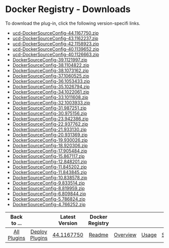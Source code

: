 
# Docker Registry - Downloads

To download the plug-in, click the following version-specifi links.
- [ucd-DockerSourceConfig-44.1167750.zip](https://raw.githubusercontent.com/UrbanCode/IBM-UCD-PLUGINS/main/files/DockerSourceConfig/ucd-DockerSourceConfig-44.1167750.zip)
- [ucd-DockerSourceConfig-43.1162237.zip](https://raw.githubusercontent.com/UrbanCode/IBM-UCD-PLUGINS/main/files/DockerSourceConfig/ucd-DockerSourceConfig-43.1162237.zip)
- [ucd-DockerSourceConfig-42.1158923.zip](https://raw.githubusercontent.com/UrbanCode/IBM-UCD-PLUGINS/main/files/DockerSourceConfig/ucd-DockerSourceConfig-42.1158923.zip)
- [ucd-DockerSourceConfig-40.1139652.zip](https://raw.githubusercontent.com/UrbanCode/IBM-UCD-PLUGINS/main/files/DockerSourceConfig/ucd-DockerSourceConfig-40.1139652.zip)
- [ucd-DockerSourceConfig-40.1126663.zip](https://raw.githubusercontent.com/UrbanCode/IBM-UCD-PLUGINS/main/files/DockerSourceConfig/ucd-DockerSourceConfig-40.1126663.zip)
- [DockerSourceConfig-39.1121997.zip](https://raw.githubusercontent.com/UrbanCode/IBM-UCD-PLUGINS/main/files/DockerSourceConfig/DockerSourceConfig-39.1121997.zip)
- [DockerSourceConfig-38.1104822.zip](https://raw.githubusercontent.com/UrbanCode/IBM-UCD-PLUGINS/main/files/DockerSourceConfig/DockerSourceConfig-38.1104822.zip)
- [DockerSourceConfig-38.1073162.zip](https://raw.githubusercontent.com/UrbanCode/IBM-UCD-PLUGINS/main/files/DockerSourceConfig/DockerSourceConfig-38.1073162.zip)
- [DockerSourceConfig-37.1060525.zip](https://raw.githubusercontent.com/UrbanCode/IBM-UCD-PLUGINS/main/files/DockerSourceConfig/DockerSourceConfig-37.1060525.zip)
- [DockerSourceConfig-36.1053433.zip](https://raw.githubusercontent.com/UrbanCode/IBM-UCD-PLUGINS/main/files/DockerSourceConfig/DockerSourceConfig-36.1053433.zip)
- [DockerSourceConfig-35.1026794.zip](https://raw.githubusercontent.com/UrbanCode/IBM-UCD-PLUGINS/main/files/DockerSourceConfig/DockerSourceConfig-35.1026794.zip)
- [DockerSourceConfig-34.1022061.zip](https://raw.githubusercontent.com/UrbanCode/IBM-UCD-PLUGINS/main/files/DockerSourceConfig/DockerSourceConfig-34.1022061.zip)
- [DockerSourceConfig-33.1011608.zip](https://raw.githubusercontent.com/UrbanCode/IBM-UCD-PLUGINS/main/files/DockerSourceConfig/DockerSourceConfig-33.1011608.zip)
- [DockerSourceConfig-32.1003933.zip](https://raw.githubusercontent.com/UrbanCode/IBM-UCD-PLUGINS/main/files/DockerSourceConfig/DockerSourceConfig-32.1003933.zip)
- [DockerSourceConfig-31.987251.zip](https://raw.githubusercontent.com/UrbanCode/IBM-UCD-PLUGINS/main/files/DockerSourceConfig/DockerSourceConfig-31.987251.zip)
- [DockerSourceConfig-30.975156.zip](https://raw.githubusercontent.com/UrbanCode/IBM-UCD-PLUGINS/main/files/DockerSourceConfig/DockerSourceConfig-30.975156.zip)
- [DockerSourceConfig-23.942386.zip](https://raw.githubusercontent.com/UrbanCode/IBM-UCD-PLUGINS/main/files/DockerSourceConfig/DockerSourceConfig-23.942386.zip)
- [DockerSourceConfig-22.937762.zip](https://raw.githubusercontent.com/UrbanCode/IBM-UCD-PLUGINS/main/files/DockerSourceConfig/DockerSourceConfig-22.937762.zip)
- [DockerSourceConfig-21.933130.zip](https://raw.githubusercontent.com/UrbanCode/IBM-UCD-PLUGINS/main/files/DockerSourceConfig/DockerSourceConfig-21.933130.zip)
- [DockerSourceConfig-20.931369.zip](https://raw.githubusercontent.com/UrbanCode/IBM-UCD-PLUGINS/main/files/DockerSourceConfig/DockerSourceConfig-20.931369.zip)
- [DockerSourceConfig-19.930026.zip](https://raw.githubusercontent.com/UrbanCode/IBM-UCD-PLUGINS/main/files/DockerSourceConfig/DockerSourceConfig-19.930026.zip)
- [DockerSourceConfig-18.920306.zip](https://raw.githubusercontent.com/UrbanCode/IBM-UCD-PLUGINS/main/files/DockerSourceConfig/DockerSourceConfig-18.920306.zip)
- [DockerSourceConfig-17.905484.zip](https://raw.githubusercontent.com/UrbanCode/IBM-UCD-PLUGINS/main/files/DockerSourceConfig/DockerSourceConfig-17.905484.zip)
- [DockerSourceConfig-15.867117.zip](https://raw.githubusercontent.com/UrbanCode/IBM-UCD-PLUGINS/main/files/DockerSourceConfig/DockerSourceConfig-15.867117.zip)
- [DockerSourceConfig-12.848201.zip](https://raw.githubusercontent.com/UrbanCode/IBM-UCD-PLUGINS/main/files/DockerSourceConfig/DockerSourceConfig-12.848201.zip)
- [DockerSourceConfig-11.845202.zip](https://raw.githubusercontent.com/UrbanCode/IBM-UCD-PLUGINS/main/files/DockerSourceConfig/DockerSourceConfig-11.845202.zip)
- [DockerSourceConfig-11.843845.zip](https://raw.githubusercontent.com/UrbanCode/IBM-UCD-PLUGINS/main/files/DockerSourceConfig/DockerSourceConfig-11.843845.zip)
- [DockerSourceConfig-10.838578.zip](https://raw.githubusercontent.com/UrbanCode/IBM-UCD-PLUGINS/main/files/DockerSourceConfig/DockerSourceConfig-10.838578.zip)
- [DockerSourceConfig-9.833514.zip](https://raw.githubusercontent.com/UrbanCode/IBM-UCD-PLUGINS/main/files/DockerSourceConfig/DockerSourceConfig-9.833514.zip)
- [DockerSourceConfig-8.819959.zip](https://raw.githubusercontent.com/UrbanCode/IBM-UCD-PLUGINS/main/files/DockerSourceConfig/DockerSourceConfig-8.819959.zip)
- [DockerSourceConfig-6.809844.zip](https://raw.githubusercontent.com/UrbanCode/IBM-UCD-PLUGINS/main/files/DockerSourceConfig/DockerSourceConfig-6.809844.zip)
- [DockerSourceConfig-5.786824.zip](https://raw.githubusercontent.com/UrbanCode/IBM-UCD-PLUGINS/main/files/DockerSourceConfig/DockerSourceConfig-5.786824.zip)
- [DockerSourceConfig-4.766252.zip](https://raw.githubusercontent.com/UrbanCode/IBM-UCD-PLUGINS/main/files/DockerSourceConfig/DockerSourceConfig-4.766252.zip)

|Back to ...||Latest Version|Docker Registry ||||
| :---: | :---: | :---: | :---: | :---: | :---: | :---: |
|[All Plugins](../../index.md)|[Deploy Plugins](../README.md)|[44.1167750](https://raw.githubusercontent.com/UrbanCode/IBM-UCD-PLUGINS/main/files/DockerSourceConfig/ucd-DockerSourceConfig-44.1167750.zip)|[Readme](README.md)|[Overview](overview.md)|[Usage](usage.md)|[Settings](settings.md)|
